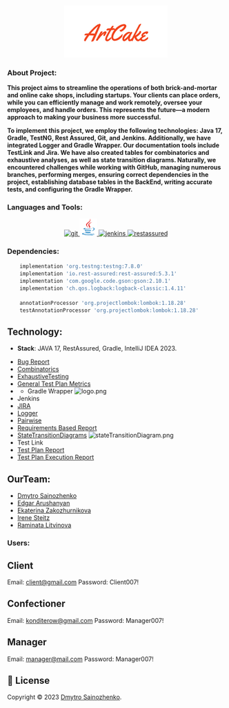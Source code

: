 <h4 align="center">
  <img alt="logo" src="src/test/resources/git/logo.png">
</h4>
<strong>
<h3 align="left">About Project:</h3>
This project aims to streamline the operations of both brick-and-mortar and online cake shops, including startups. Your clients can place orders, while you can efficiently manage and work remotely, oversee your employees, and handle orders. This represents the future—a modern approach to making your business more successful.

To implement this project, we employ the following technologies: Java 17, Gradle, TestNG, Rest Assured, Git, and Jenkins. Additionally, we have integrated Logger and Gradle Wrapper. Our documentation tools include TestLink and Jira. We have also created tables for combinatorics and exhaustive analyses, as well as state transition diagrams. Naturally, we encountered challenges while working with GitHub, managing numerous branches, performing merges, ensuring correct dependencies in the project, establishing database tables in the BackEnd, writing accurate tests, and configuring the Gradle Wrapper.
</strong>

<h3 align="left">Languages and Tools:</h3>
<div align="center">
    <a href="https://git-scm.com/" target="_blank" rel="noreferrer">
        <img src="https://www.vectorlogo.zone/logos/git-scm/git-scm-icon.svg" alt="git" width="40" height="40"/>
    </a>
    <a href="https://www.java.com" target="_blank" rel="noreferrer">
        <img src="https://raw.githubusercontent.com/devicons/devicon/master/icons/java/java-original.svg" alt="java" width="40" height="40"/>
    </a>
    <a href="https://www.jenkins.io" target="_blank" rel="noreferrer">
        <img src="https://www.vectorlogo.zone/logos/jenkins/jenkins-icon.svg" alt="jenkins" width="40" height="40"/>
    </a>
    <a href="https://rest-assured.io/" target="_blank" rel="noreferrer">
        <img src="https://rest-assured.io/img/logo-transparent.png" alt="restassured" width="40" height="40"/>
    </a>
</div>

### Dependencies:

```gradle
    implementation 'org.testng:testng:7.8.0'
    implementation 'io.rest-assured:rest-assured:5.3.1'
    implementation 'com.google.code.gson:gson:2.10.1'
    implementation 'ch.qos.logback:logback-classic:1.4.11'

    annotationProcessor 'org.projectlombok:lombok:1.18.28'
    testAnnotationProcessor 'org.projectlombok:lombok:1.18.28'
``` 

## Technology:
- **Stack**: JAVA 17, RestAssured, Gradle, IntelliJ IDEA 2023. 
* [Bug Report](https://drive.google.com/file/d/1lGPW8iyS4zUpa70Hw-4em2RsYXvpv1Mi/view?usp=sharing)
* [Combinatorics](https://docs.google.com/spreadsheets/d/1zQ0h7WvOutvFR0TaTQO4spvBDTTDVvL-/edit?usp=sharing&ouid=108218146103269297215&rtpof=true&sd=true)
* [ExhaustiveTesting](https://docs.google.com/spreadsheets/d/1PtDNVdbnNxmiD69ewNuRi4A8x2tJqN62/edit?usp=sharing&ouid=108218146103269297215&rtpof=true&sd=true)
* [General Test Plan Metrics](https://drive.google.com/file/d/1l5gXy35zWAKsr7RjzLtw9ZZZeCBFfChg/view?usp=sharing)
* * Gradle Wrapper
    ![logo.png](https://github.com/OlegKarimov/ArtCake_QA/blob/features/G4-138-Readme/src/test/resources/git/test%20coverage.png)
* Jenkins
* [JIRA](https://ait-learn.atlassian.net/jira/software/projects/G4/boards/17)
* [Logger](https://drive.google.com/file/d/1GUH7oS-nrXQEUSlXimil_jF8ypImt6I3/view?usp=sharing)
* [Pairwise](https://docs.google.com/spreadsheets/d/1zQ0h7WvOutvFR0TaTQO4spvBDTTDVvL-/edit#gid=1885963630)
* [Requirements Based Report](https://drive.google.com/file/d/1FZiN9wOGxqk_U9-wMzZmyjYtgNmR2bC8/view?usp=sharing)
* [StateTransitionDiagrams](https://drive.google.com/file/d/1jCZeOHxK_pK9AB5j_re0mh_bIjYfGGzv/view)
![stateTransitionDiagram.png](https://github.com/OlegKarimov/ArtCake_QA/blob/features/G4-138-Readme/src/test/resources/git/stateTransitionDiagram.png)
* Test Link
* [Test Plan Report](https://drive.google.com/file/d/1srbKHofVE97yTG6mZHDZ7fMvi9I4k_5I/view?usp=sharing)
* [Test Plan Execution Report](https://drive.google.com/file/d/1LnPq4JpGQjOs89F_q_WbvYf-wNmiAe4L/view?usp=sharing)


## OurTeam:
* [Dmytro Sainozhenko](https://github.com/Sainozhenko)
* [Edgar Arushanyan](https://github.com/Edgar-Arushanyan)
* [Ekaterina Zakozhurnikova](https://github.com/ezakozhurnikova)
* [Irene Steitz](https://github.com/Main77x)
* [Raminata Litvinova](https://github.com/Raminata)



### Users:
## Client
Email: client@gmail.com
Password: Client007!

## Confectioner
Email: konditerow@gmail.com
Password: Manager007!

## Manager
Email: manager@mail.com
Password: Manager007!
## 📝 License

Copyright © 2023 [Dmytro Sainozhenko](https://github.com/Sainozhenko).<br />
